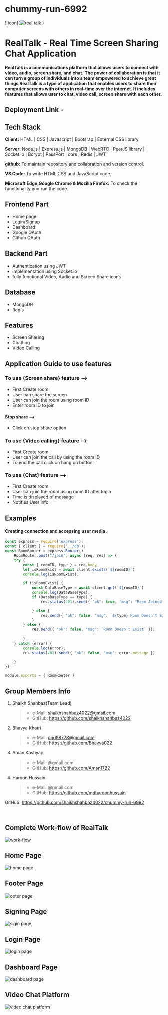 # chummy-run-6992 
![icon](![real talk](https://user-images.githubusercontent.com/115460646/236768222-bd440a54-94e4-4e50-83a3-e14f5fda1fe0.png)
)

# RealTalk - Real Time Screen Sharing  Chat Application

**RealTalk is a communications platform that allows users to connect with video, audio, screen share, and chat.**
**The power of collaboration is that it can turn a group of individuals into a team empowered to achieve great things
RealTalk is a type of application that enables users to share their computer screens with others in real-time over the internet. 
It includes features that allows user to chat, video call, screen share with each other.**

## Deployment Link - <!--Netlify link-->

## Tech Stack

**Client:** HTML | CSS | Javascript | Bootsrap | External CSS library

**Server:** Node.js | Express.js | MongoDB | WebRTC | PeerJS library | Socket.io | Bcrypt | PassPort | cors | Redis | JWT

**github:** To maintain repository and collabration and version control.

**VS Code:** To write HTML,CSS and JavaScript code.

**Microsoft Edge,Google Chrome & Mozilla Firefox:** To check the functionality and run the code.

## Frontend Part

- Home page
- Login/Signup
- Dashboard
- Google OAuth 
- Github OAuth

## Backend Part
- Authentication using JWT
- implementation using Socket.io
- fully functional Video, Audio and Screen Share icons

## Database  
 - MongoDB
 - Redis

## Features 
 -  Screen Sharing 
 -  Chatting 
 -  Video Calling

 ## Application Guide to use features

 ### To use {Screen share} feature -->
-  First Create room 
-  User can share the screen
-  User can join the room using room ID
-  Enter room ID to join 

#### Stop share -->
- Click on stop share option 

### To use {Video calling} feature -->
-  First Create room 
-  User can join the call by using the room ID
-  To end the call click on hang on button

### To use {Chat} feature -->
-  First Create room
-  User can join the room using room ID after login
-  Time is displayed of message
-  Notifies User info


## Examples
 #### Creating connection and accessing user media .
```javascript 
const express = require('express');
const { client } = require('../db');
const RoomRouter = express.Router()
    RoomRouter.post("/join", async (req, res) => {
    try {
        const { roomID, type } = req.body
        let isRoomExist = await client.exists(`${roomID}`)
        console.log(isRoomExist);

        if (isRoomExist) {
            const DataBaseType = await client.get(`${roomID}`)
            console.log(DataBaseType);
            if (DataBaseType == type) {
                res.status(201).send({ "ok": true, "msg": "Room Joined Succesfully" })

            } else {
                res.send({ "ok": false, "msg": `${type} Room Doesn't Exist` });
            }
        } else {
            res.send({ "ok": false, "msg": `Room Doesn't Exist` });

        }
    } catch (error) {
        console.log(error);
        res.status(401).send({ "ok": false, "msg": error.message })

    }
})

module.exports = { RoomRouter }
```

## Group Members Info

1. Shaikh Shahbaz(Team Lead)
   >    - e-Mail: shaikhshahbaz4022@gmail.com
   >    - GitHub: https://github.com/shaikhshahbaz4022


2. Bhavya Khatri
   >    - e-Mail: dnd88778@gmail.com
   >    - GitHub: https://github.com/Bhavya022 


3. Aman Kashyap
   >    - e-Mail: @gmail.com
   >    - GitHub: https://github.com/Aman1722


4. Haroon Hussain
   >    - e-Mail: @gmail.com
   >    - GitHub: https://github.com/mdharoonhussain 


 GitHub: https://github.com/shaikhshahbaz4022/chummy-run-6992

<br>

## Complete Work-flow of RealTalk

![work-flow](https://user-images.githubusercontent.com/115463536/229331910-ba9200c8-7d65-4c98-b4a1-3f921088107b.jpg)

## Home Page
![home page](https://user-images.githubusercontent.com/112820391/229371183-24ec49f9-2dc6-41e5-bb21-0f340f8dec72.PNG)
## Footer Page
![ooter page](https://user-images.githubusercontent.com/112820391/229371197-2fe56e7e-ff79-46ce-bccd-ad6c84c10ab7.PNG)
## Signing Page
![sigin page](https://user-images.githubusercontent.com/112820391/229371204-bb79974c-4d59-42a5-824c-49f884a4d860.PNG)
## Login Page
![login page](https://user-images.githubusercontent.com/112820391/229371208-37d675ae-2f72-4b28-9951-3de7c3044118.PNG)
## Dashboard Page
![dashboard page](https://user-images.githubusercontent.com/112820391/229371233-bea4c2b8-75d7-4b2b-b6e1-e95bc52a4093.PNG)
## Video Chat Platform
![video chat platform](https://user-images.githubusercontent.com/112820391/229371247-f2d3b3a3-7dff-40cb-9c2e-6770234979d1.PNG)

